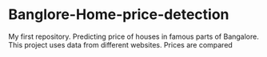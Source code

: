 # Banglore-Home-price-detection
My first repository. Predicting price of houses in famous parts of Bangalore. This project uses data from different websites.
Prices are compared
